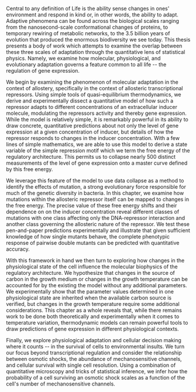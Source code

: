 Central to any definition of Life is the ability sense changes in ones'
environment and respond in kind or, in other words, the ability to adapt.
Adaptive phenomena can be found across the biological scales ranging from the
nanosecond-scale conformational changes of proteins, to temporary rewiring of
metabolic networks, to the 3.5 billion years of evolution that produced the
enormous biodiversity we see today. This thesis presents a body of work
which attempts to examine the overlap between these three scales of
adaptation through the quantitative lens of statistical physics. Namely, we
examine how molecular, physiological, and evolutionary adaptation governs a
feature common to all life -- the regulation of gene expression.

We begin by examining the phenomenon of molecular adaptation in the context
of allostery, specifically in the context of allosteric transcriptional
repressors. Using simple tools of quasi-equilibrium thermodynamics, we derive
and experimentally dissect a quantitative model of how such a 
repressor adapts to different concentrations of an extracellular inducer
molecule, modulating the repressors activity and thereby gene expression. While
the model is relatively simple, it is remarkably powerful in its ability to draw
concrete, quantitative predictions about not only the level of gene expression
at a given concentration of inducer, but details of how the repressor responds
to changes in the inducer concentration. With a few lines of simple mathematics,
we are able to use this model to derive a state variable of the simple
repression motif which we term the free energy of the regulatory architecture.
This permits us to collapse nearly 500 distinct measurements of the level of
gene expression onto a master curve defined by this free energy.

We leverage this feature of the model to use data collapse as a method to
identify the effects of mutation, a strong evolutionary force responsible for
much of the genetic diversity in bacteria. In this chapter, we examine how
mutations within the allosteric repressor itself can be mapped to changes in
the free energy. The precise value of these free energy shifts and their
dependence on on the inducer concentration reveal different classes of
mutations with one class affecting only the DNA-repressor interaction and
another class governing the allosteric nature of the repressor. We test these
pen-and-paper predictions experimentally and illustrate that given sufficient
knowledge of how single mutants behave, the complete phenotypic response of
pairwise double mutants can be predicted with quantitative accuracy.

With this framework in hand we then turn to exploring how changes in the
physiological state of the cell influence the molecular biophysics of the
regulatory architecture. We hypothesize that changes in the source of carbon in
the growth medium or changes in the growth temperature can be accounted for by
the existing the model without any additional parameters. We experimentally show
that the parameter values determined in one physiological state are inherited
when the available carbon source is verified, but changes in the growth
temperature require some additional considerations. This chapter as a whole
reveals that, while there remains work to be done both theoretically and
experimentally when it comes to temperature variation, thermodynamic models can
remain powerful tools to draw predictions of gene expression in different
physiological contexts.

Finally, we explore physiological adaptation and cellular decision making
where it counts -- in the survival of cells to environmental insults. We turn
our focus beyond transcriptional regulation and consider the relationship
between osmotic shocks, the abundance of mechanosensitive channels, and
cellular survival with single cell resolution. Using a combination of
quantitative microscopy and tricks of statistical inference, we infer how the
probability of a cell surviving an osmotic shock scales as a function of the
cell's number of mechanosensitive channels.
